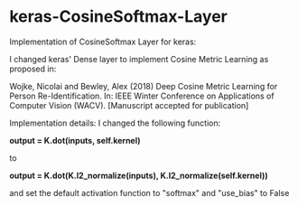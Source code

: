 # keras-CosineSoftmax-Layer
Implementation of CosineSoftmax Layer for keras:


I changed keras' Dense layer to implement Cosine Metric Learning as proposed in:

Wojke, Nicolai and Bewley, Alex (2018) Deep Cosine Metric Learning for Person Re-Identification. In: IEEE Winter Conference on Applications of Computer Vision (WACV). [Manuscript accepted for publication]

Implementation details: I changed the following function:

__output = K.dot(inputs, self.kernel)__

to

__output = K.dot(K.l2_normalize(inputs), K.l2_normalize(self.kernel))__

and set the default activation function to "softmax" and "use_bias" to False
